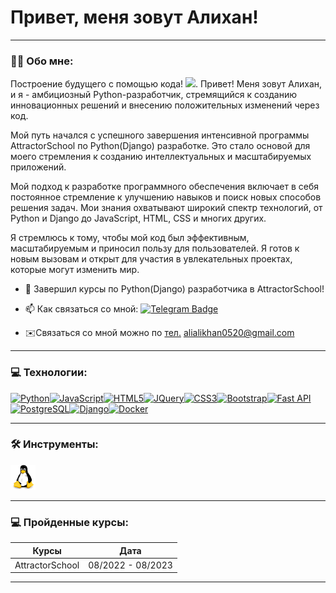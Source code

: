 # Привет, меня зовут Алихан!

---

### :man_technologist: Обо мне:

Построение будущего с помощью кода! <img src="https://media.giphy.com/media/WUlplcMpOCEmTGBtBW/giphy.gif" width="30px">. Привет! Меня зовут Алихан, и я - амбициозный Python-разработчик, стремящийся к созданию инновационных решений и внесению положительных изменений через код.

Мой путь начался с успешного завершения интенсивной программы AttractorSchool по Python(Django) разработке. Это стало основой для моего стремления к созданию интеллектуальных и масштабируемых приложений.

Мой подход к разработке программного обеспечения включает в себя постоянное стремление к улучшению навыков и поиск новых способов решения задач. Мои знания охватывают широкий спектр технологий, от Python и Django до JavaScript, HTML, CSS и многих других.

Я стремлюсь к тому, чтобы мой код был эффективным, масштабируемым и приносил пользу для пользователей. Я готов к новым вызовам и открыт для участия в увлекательных проектах, которые могут изменить мир.

- :seedling: Завершил курсы по Python(Django) разработчика в AttractorSchool!

- :mailbox: Как связаться со мной: [![Telegram Badge](https://img.shields.io/badge/-filimonovalexey-blue?style=flat&logo=Telegram&logoColor=white)](https://t.me/Alikhan_Alibek)
* ✉️Связаться со мной можно по [тел.](mailto:alialikhan0520@gmail.com) [alialikhan0520@gmail.com](mailto:alialikhan0520@gmail.com)
---

### 💻 Технологии:

<div>
<p align="left">
<a href="https://www.python.org/" target="_blank" rel="noreferrer"><img src="https://raw.githubusercontent.com/danielcranney/readme-generator/main/public/icons/skills/python-colored.svg" width="36" height="36" alt="Python" /></a><a href="https://developer.mozilla.org/en-US/docs/Web/JavaScript" target="_blank" rel="noreferrer"><img src="https://raw.githubusercontent.com/danielcranney/readme-generator/main/public/icons/skills/javascript-colored.svg" width="36" height="36" alt="JavaScript" /></a><a href="https://developer.mozilla.org/en-US/docs/Glossary/HTML5" target="_blank" rel="noreferrer"><img src="https://raw.githubusercontent.com/danielcranney/readme-generator/main/public/icons/skills/html5-colored.svg" width="36" height="36" alt="HTML5" /></a><a href="https://jquery.com/" target="_blank" rel="noreferrer"><img src="https://raw.githubusercontent.com/danielcranney/readme-generator/main/public/icons/skills/jquery-colored.svg" width="36" height="36" alt="JQuery" /></a><a href="https://www.w3.org/TR/CSS/#css" target="_blank" rel="noreferrer"><img src="https://raw.githubusercontent.com/danielcranney/readme-generator/main/public/icons/skills/css3-colored.svg" width="36" height="36" alt="CSS3" /></a><a href="https://getbootstrap.com/" target="_blank" rel="noreferrer"><img src="https://raw.githubusercontent.com/danielcranney/readme-generator/main/public/icons/skills/bootstrap-colored.svg" width="36" height="36" alt="Bootstrap" /></a><a href="https://fastapi.tiangolo.com/" target="_blank" rel="noreferrer"><img src="https://raw.githubusercontent.com/danielcranney/readme-generator/main/public/icons/skills/fastapi-colored.svg" width="36" height="36" alt="Fast API" /></a><a href="https://www.postgresql.org/" target="_blank" rel="noreferrer"><img src="https://raw.githubusercontent.com/danielcranney/readme-generator/main/public/icons/skills/postgresql-colored.svg" width="36" height="36" alt="PostgreSQL" /></a><a href="https://www.djangoproject.com/" target="_blank" rel="noreferrer"><img src="https://raw.githubusercontent.com/danielcranney/readme-generator/main/public/icons/skills/django-colored.svg" width="36" height="36" alt="Django" /></a><a href="https://www.docker.com/" target="_blank" rel="noreferrer"><img src="https://raw.githubusercontent.com/danielcranney/readme-generator/main/public/icons/skills/docker-colored.svg" width="36" height="36" alt="Docker" /></a>
</p>
</div>

---

### 🛠 Инструменты:

<div>
  <img src="https://github.com/devicons/devicon/blob/master/icons/linux/linux-original.svg" title="linux" alt="linux" width="40" height="40"/>&nbsp;
</div>




---

### 💻 Пройденные курсы:

| Курсы                                                           | Дата              |
| ----------------------------------------------------------------| :---------------: |
|                        AttractorSchool                          | 08/2022 - 08/2023 |


---

